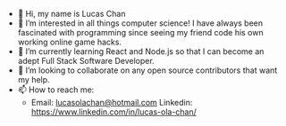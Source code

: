 - 👋 Hi, my name is Lucas Chan
- 👀 I’m interested in all things computer science! I have always been fascinated with programming since seeing my friend code his own working online game hacks.
- 🌱 I’m currently learning React and Node.js so that I can become an adept Full Stack Software Developer.
- 💞️ I’m looking to collaborate on any open source contributors that want my help. 
- 📫 How to reach me:
  - Email: lucasolachan@hotmail.com
    Linkedin: https://www.linkedin.com/in/lucas-ola-chan/

<!---
LucasChanGithub/LucasChanGithub is a ✨ special ✨ repository because its `README.md` (this file) appears on your GitHub profile.
You can click the Preview link to take a look at your changes.
--->
